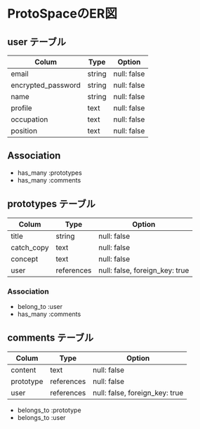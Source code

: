 
# ProtoSpaceのER図

## user テーブル

| Colum              | Type | Option     |
|--------------------|------|------------|
| email              |string|null: false |
| encrypted_password |string|null: false |
| name               |string|null: false |
| profile            |text  |null: false |
| occupation         |text  |null: false |
| position           |text  |null: false |

## Association

- has_many :prototypes
- has_many :comments

## prototypes テーブル

| Colum              | Type      | Option                       |
|--------------------|-----------|------------------------------|
| title              |string     |null: false                   |
| catch_copy         |text       |null: false                   |
| concept            |text       |null: false                   |
| user               |references |null: false, foreign_key: true|


### Association

- belong_to :user
- has_many :comments

## comments テーブル

| Colum              | Type      | Option                       |
|--------------------|-----------|------------------------------|
| content            |text       |null: false                   |
| prototype          |references |null: false                   |
| user               |references |null: false, foreign_key: true|

- belongs_to :prototype
- belongs_to :user